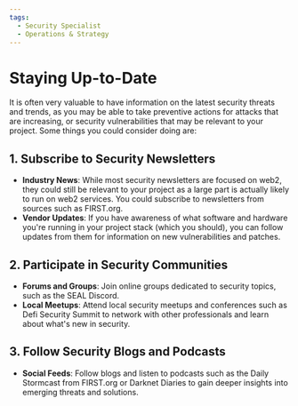 ```yaml
---
tags:
  - Security Specialist
  - Operations & Strategy
---
```


# Staying Up-to-Date


It is often very valuable to have information on the latest security threats and trends, as you may be able to take preventive actions for attacks that are increasing, or security vulnerabilities that may be relevant to your project. Some things you could consider doing are:

## 1. Subscribe to Security Newsletters

- **Industry News**: While most security newsletters are focused on web2, they could still be relevant to your project as a large part is actually likely to run on web2 services. You could subscribe to newsletters from sources such as FIRST.org.
- **Vendor Updates**: If you have awareness of what software and hardware you're running in your project stack (which you should), you can follow updates from them for information on new vulnerabilities and patches.

## 2. Participate in Security Communities

- **Forums and Groups**: Join online groups dedicated to security topics, such as the SEAL Discord.
- **Local Meetups**: Attend local security meetups and conferences such as Defi Security Summit to network with other professionals and learn about what's new in security.

## 3. Follow Security Blogs and Podcasts

- **Social Feeds**: Follow blogs and listen to podcasts such as the Daily Stormcast from FIRST.org or Darknet Diaries to gain deeper insights into emerging threats and solutions.